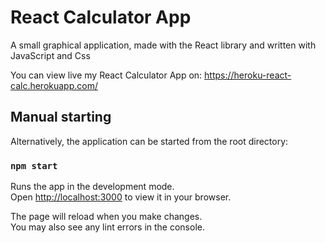 # React Calculator App

A small graphical application, made with the React library and written with JavaScript and Css

You can view live my React Calculator App on: https://heroku-react-calc.herokuapp.com/

## Manual starting

Alternatively, the application can be started from the root directory:

### `npm start`

Runs the app in the development mode.\
Open [http://localhost:3000](http://localhost:3000) to view it in your browser.

The page will reload when you make changes.\
You may also see any lint errors in the console.
